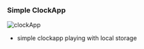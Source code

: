 ### Simple ClockApp

![clockApp](/Users/sohye/Tasks/VanilaJs-Study/ClockApp/clockApp.gif)

* simple clockapp playing with local storage

